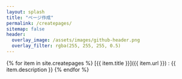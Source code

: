 ```yaml
---
layout: splash
title: "ページ作成"
permalink: /createpages/
sitemap: false
header:
  overlay_image: /assets/images/github-header.png
  overlay_filter: rgba(255, 255, 255, 0.5)
---
```


{% for item in site.createpages %}
  [{{ item.title }}]({{ item.url }})
  : {{ item.description }}
{% endfor %}